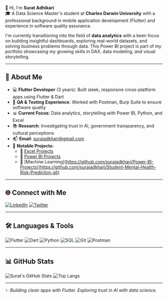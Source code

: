 👋 Hi, I'm **Surat Adhikari**  
🎓 A Data Science Master's student at **Charles Darwin University** with a professional background in mobile application development (Flutter) and experience in software quality assurance.

I'm currently transitioning into the field of **data analytics** with a keen focus on building insightful dashboards, exploring real-world datasets, and solving business problems through data. This Power BI project is part of my portfolio showcasing my growing skills in DAX, data modeling, and visual storytelling.

---

## 🚀 About Me

- 💻 **Flutter Developer** (3 years): Built sleek, responsive cross-platform apps using Flutter & Dart  
- 🧪 **QA & Testing Experience**: Worked with Postman, Burp Suite to ensure software quality  
- 📊 **Current Focus**: Data analytics, storytelling with Power BI, Python, and Excel  
- 📚 **Research**: Investigating trust in AI, government transparency, and cultural perceptions  
- 📬 **Email**: surajadkhari@gmail.com  
- 🧪 **Notable Projects:**
  - 🔹 [Excel Projects](https://github.com/surajadkhari/Excel-Project/tree/main)
  - 🔹 [Power BI Projects](https://github.com/surajadkhari/Power-BI-Projects)
  - 🔹 [Machine Learning](https://github.com/surajadkhari/Power-BI-Projects](https://github.com/surajadkhari/Student-Mental-Health-Risk-Prediction.git)

---

## 🌐 Connect with Me

[![LinkedIn](https://img.shields.io/badge/LinkedIn-Connect-blue?logo=linkedin)](https://www.linkedin.com/in/suratadhikari66/)
[![Twitter](https://img.shields.io/badge/Twitter-Follow-blue?logo=twitter)](https://twitter.com/SuratAdhikari66)

---

## 🛠️ Languages & Tools

![Flutter](https://img.shields.io/badge/-Flutter-05122A?style=flat&logo=flutter)
![Dart](https://img.shields.io/badge/-Dart-05122A?style=flat&logo=dart)
![Python](https://img.shields.io/badge/-Python-05122A?style=flat&logo=python)
![SQL](https://img.shields.io/badge/-SQL-05122A?style=flat&logo=mysql)
![Git](https://img.shields.io/badge/-Git-05122A?style=flat&logo=git)
![Postman](https://img.shields.io/badge/-Postman-05122A?style=flat&logo=postman)

---

## 📊 GitHub Stats

![Surat's GitHub Stats](https://github-readme-stats.vercel.app/api?username=surajadkhari&show_icons=true&theme=radical)
![Top Langs](https://github-readme-stats.vercel.app/api/top-langs/?username=surajadkhari&layout=compact&theme=radical)

---

✨ _Building clean apps with Flutter. Exploring trust in AI with data science._
